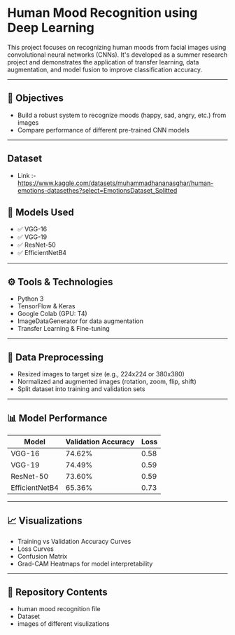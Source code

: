 # Human Mood Recognition using Deep Learning

This project focuses on recognizing human moods from facial images using convolutional neural networks (CNNs). It's developed as a summer research project and demonstrates the application of transfer learning, data augmentation, and model fusion to improve classification accuracy.

---

## 📌 Objectives

- Build a robust system to recognize moods (happy, sad, angry, etc.) from images
- Compare performance of different pre-trained CNN models

---

## Dataset

- Link :- https://www.kaggle.com/datasets/muhammadhananasghar/human-emotions-datasethes?select=EmotionsDataset_Splitted
  

## 🧠 Models Used

- ✅ VGG-16
- ✅ VGG-19
- ✅ ResNet-50
- ✅ EfficientNetB4


---

## ⚙️ Tools & Technologies

- Python 3  
- TensorFlow & Keras  
- Google Colab (GPU: T4)  
- ImageDataGenerator for data augmentation  
- Transfer Learning & Fine-tuning  

---

## 🧪 Data Preprocessing

- Resized images to target size (e.g., 224x224 or 380x380)
- Normalized and augmented images (rotation, zoom, flip, shift)
- Split dataset into training and validation sets

---

## 📊 Model Performance

| Model          | Validation Accuracy | Loss |
|----------------|---------------------|------|
| VGG-16         | 74.62%              | 0.58 |
| VGG-19         | 74.49%              | 0.59 |
| ResNet-50      | 73.60%              | 0.59 |
| EfficientNetB4 | 65.36%              | 0.73 |


---

## 📈 Visualizations

- Training vs Validation Accuracy Curves
- Loss Curves
- Confusion Matrix
- Grad-CAM Heatmaps for model interpretability

---


## 📁 Repository Contents

- human mood recognition file
- Dataset
- images of different visulizations


